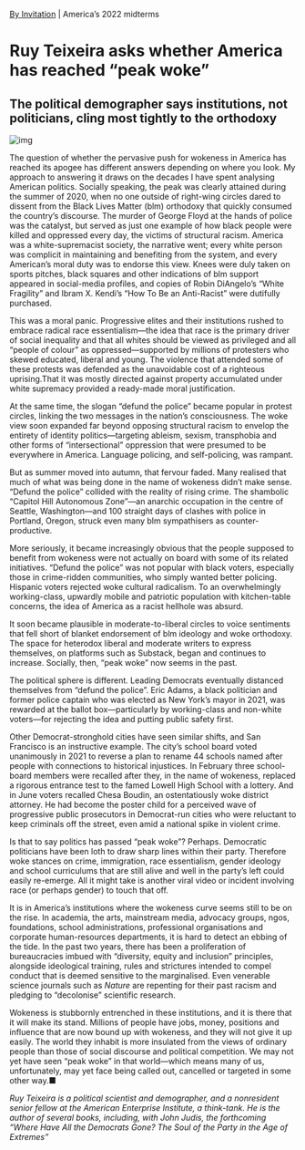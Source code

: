 [By Invitation](https://www.economist.com/by-invitation/) | America’s 2022 midterms

# Ruy Teixeira asks whether America has reached “peak woke”

## The political demographer says institutions, not politicians, cling most tightly to the orthodoxy

![img](https://www.economist.com/img/b/1424/801/90/media-assets/image/20221022_BID001.jpg)

The question of whether the pervasive push for wokeness in America has reached its apogee has different answers depending on where you look. My approach to answering it draws on the decades I have spent analysing American politics. Socially speaking, the peak was clearly attained during the summer of 2020, when no one outside of right-wing circles dared to dissent from the Black Lives Matter (blm) orthodoxy that quickly consumed the country’s discourse. The murder of George Floyd at the hands of police was the catalyst, but served as just one example of how black people were killed and oppressed every day, the victims of structural racism. America was a white-supremacist society, the narrative went; every white person was complicit in maintaining and benefiting from the system, and every American’s moral duty was to endorse this view. Knees were duly taken on sports pitches, black squares and other indications of blm support appeared in social-media profiles, and copies of Robin DiAngelo’s “White Fragility” and Ibram X. Kendi’s “How To Be an Anti-Racist” were dutifully purchased.

This was a moral panic. Progressive elites and their institutions rushed to embrace radical race essentialism—the idea that race is the primary driver of social inequality and that all whites should be viewed as privileged and all “people of colour” as oppressed—supported by millions of protesters who skewed educated, liberal and young. The violence that attended some of these protests was defended as the unavoidable cost of a righteous uprising.That it was mostly directed against property accumulated under white supremacy provided a ready-made moral justification.

At the same time, the slogan “defund the police” became popular in protest circles, linking the two messages in the nation’s consciousness. The woke view soon expanded far beyond opposing structural racism to envelop the entirety of identity politics—targeting ableism, sexism, transphobia and other forms of “intersectional” oppression that were presumed to be everywhere in America. Language policing, and self-policing, was rampant.

But as summer moved into autumn, that fervour faded. Many realised that much of what was being done in the name of wokeness didn’t make sense. “Defund the police” collided with the reality of rising crime. The shambolic “Capitol Hill Autonomous Zone”—an anarchic occupation in the centre of Seattle, Washington—and 100 straight days of clashes with police in Portland, Oregon, struck even many blm sympathisers as counter-productive.

More seriously, it became increasingly obvious that the people supposed to benefit from wokeness were not actually on board with some of its related initiatives. “Defund the police” was not popular with black voters, especially those in crime-ridden communities, who simply wanted better policing. Hispanic voters rejected woke cultural radicalism. To an overwhelmingly working-class, upwardly mobile and patriotic population with kitchen-table concerns, the idea of America as a racist hellhole was absurd.

It soon became plausible in moderate-to-liberal circles to voice sentiments that fell short of blanket endorsement of blm ideology and woke orthodoxy. The space for heterodox liberal and moderate writers to express themselves, on platforms such as Substack, began and continues to increase. Socially, then, “peak woke” now seems in the past.

The political sphere is different. Leading Democrats eventually distanced themselves from “defund the police”. Eric Adams, a black politician and former police captain who was elected as New York’s mayor in 2021, was rewarded at the ballot box—particularly by working-class and non-white voters—for rejecting the idea and putting public safety first.

Other Democrat-stronghold cities have seen similar shifts, and San Francisco is an instructive example. The city’s school board voted unanimously in 2021 to reverse a plan to rename 44 schools named after people with connections to historical injustices. In February three school-board members were recalled after they, in the name of wokeness, replaced a rigorous entrance test to the famed Lowell High School with a lottery. And in June voters recalled Chesa Boudin, an ostentatiously woke district attorney. He had become the poster child for a perceived wave of progressive public prosecutors in Democrat-run cities who were reluctant to keep criminals off the street, even amid a national spike in violent crime.

Is that to say politics has passed “peak woke”? Perhaps. Democratic politicians have been loth to draw sharp lines within their party. Therefore woke stances on crime, immigration, race essentialism, gender ideology and school curriculums that are still alive and well in the party’s left could easily re-emerge. All it might take is another viral video or incident involving race (or perhaps gender) to touch that off.

It is in America’s institutions where the wokeness curve seems still to be on the rise. In academia, the arts, mainstream media, advocacy groups, ngos, foundations, school administrations, professional organisations and corporate human-resources departments, it is hard to detect an ebbing of the tide. In the past two years, there has been a proliferation of bureaucracies imbued with “diversity, equity and inclusion” principles, alongside ideological training, rules and strictures intended to compel conduct that is deemed sensitive to the marginalised. Even venerable science journals such as *Nature* are repenting for their past racism and pledging to “decolonise” scientific research.

Wokeness is stubbornly entrenched in these institutions, and it is there that it will make its stand. Millions of people have jobs, money, positions and influence that are now bound up with wokeness, and they will not give it up easily. The world they inhabit is more insulated from the views of ordinary people than those of social discourse and political competition. We may not yet have seen “peak woke” in that world—which means many of us, unfortunately, may yet face being called out, cancelled or targeted in some other way.■

*Ruy Teixeira is a political scientist and demographer, and a nonresident senior fellow at the American Enterprise Institute, a think-tank. He is the author of several books, including, with John Judis, the forthcoming “Where Have All the Democrats Gone? The Soul of the Party in the Age of Extremes”*